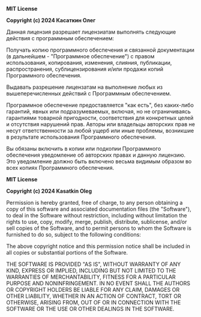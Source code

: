 **MIT License**

**Copyright (c) 2024 Касаткин Олег**

Данная лицензия разрешает лицензиатам выполнять следующие действия с программным обеспечением:

Получать копию программного обеспечения и связанной документации (в дальнейшем - "Программное обеспечение") с правом использования, копирования, изменения, слияния, публикации, распространения, сублицензирования и/или продажи копий Программного обеспечения.

Выдавать разрешение лицензатам на выполнение любых из вышеперечисленных действий с Программным обеспечением.

Программное обеспечение предоставляется "как есть", без каких-либо гарантий, явных или подразумеваемых, включая, но не ограничиваясь гарантиями товарной пригодности, соответствия для конкретных целей и отсутствия нарушений прав. Авторы или владельцы авторских прав не несут ответственности за любой ущерб или иные проблемы, возникшие в результате использования Программного обеспечения.

Вы обязаны включить в копии или подкопии Программного обеспечения уведомление об авторских правах и данную лицензию. Это уведомление должно быть включено весьма видимым образом во всех копиях Программного обеспечения.

**MIT License**

**Copyright (c) 2024 Kasatkin Oleg**

Permission is hereby granted, free of charge, to any person obtaining a copy of this software and associated documentation files (the "Software"), to deal in the Software without restriction, including without limitation the rights to use, copy, modify, merge, publish, distribute, sublicense, and/or sell copies of the Software, and to permit persons to whom the Software is furnished to do so, subject to the following conditions:

The above copyright notice and this permission notice shall be included in all copies or substantial portions of the Software.

THE SOFTWARE IS PROVIDED "AS IS", WITHOUT WARRANTY OF ANY KIND, EXPRESS OR IMPLIED, INCLUDING BUT NOT LIMITED TO THE WARRANTIES OF MERCHANTABILITY, FITNESS FOR A PARTICULAR PURPOSE AND NONINFRINGEMENT. IN NO EVENT SHALL THE AUTHORS OR COPYRIGHT HOLDERS BE LIABLE FOR ANY CLAIM, DAMAGES OR OTHER LIABILITY, WHETHER IN AN ACTION OF CONTRACT, TORT OR OTHERWISE, ARISING FROM, OUT OF OR IN CONNECTION WITH THE SOFTWARE OR THE USE OR OTHER DEALINGS IN THE SOFTWARE.

